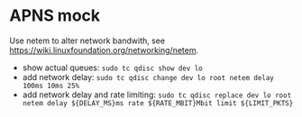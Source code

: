 # APNS mock

Use netem to alter network bandwith, see https://wiki.linuxfoundation.org/networking/netem.

- show actual queues: `sudo tc qdisc show dev lo`
- add network delay: `sudo tc qdisc change dev lo root netem delay 100ms 10ms 25%`
- add network delay and rate limiting: `sudo tc qdisc replace dev lo root netem delay ${DELAY_MS}ms rate ${RATE_MBIT}Mbit limit ${LIMIT_PKTS}`
